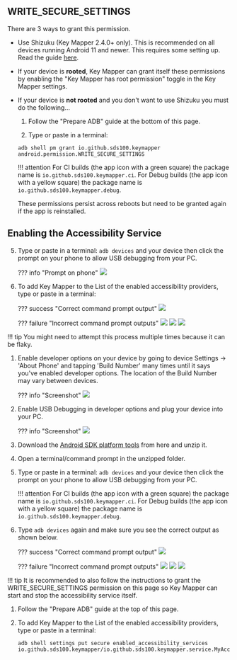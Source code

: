 ## WRITE_SECURE_SETTINGS

There are 3 ways to grant this permission.

- Use Shizuku (Key Mapper 2.4.0+ only). This is recommended on all devices running Android 11 and newer. This requires some setting up. Read the guide [here](shizuku.md).

- If your device is **rooted**, Key Mapper can grant itself these permissions by enabling the "Key Mapper has root permission" toggle in the Key Mapper settings.

- If your device is **not rooted** and you don't want to use Shizuku you must do the following...

    1. Follow the "Prepare ADB" guide at the bottom of this page.
    
    2. Type or paste in a terminal:
    
    ```
    adb shell pm grant io.github.sds100.keymapper android.permission.WRITE_SECURE_SETTINGS
    ```
    
    !!! attention
        For CI builds (the app icon with a green square) the package name is `io.github.sds100.keymapper.ci`.
        For Debug builds (the app icon with a yellow square) the package name is `io.github.sds100.keymapper.debug`.

    These permissions persist across reboots but need to be granted again if the app is reinstalled.

## Enabling the Accessibility Service

5. Type or paste in a terminal: `adb devices` and your device then click the prompt on your phone to allow USB debugging from your PC.

    ??? info "Prompt on phone"
        ![](../images/android-allow-usb-debugging-dialog.png)

2. To add Key Mapper to the List of the enabled accessibility providers, type or paste in a terminal:

    ??? success "Correct command prompt output"
        ![](../images/command-prompt-adb-devices-success.png)

    ??? failure "Incorrect command prompt outputs"
        ![](../images/command-prompt-adb-devices-no-devices.png)
        ![](../images/command-prompt-adb-devices-offline.png)
        ![](../images/command-prompt-adb-devices-unauthorized.png)

!!! tip
    You might need to attempt this process multiple times because it can be flaky.

1. Enable developer options on your device by going to device Settings -> 'About Phone' and tapping 'Build Number' many times until it says you've enabled developer options. The location of the Build Number may vary between devices.

    ??? info "Screenshot"
        ![](../images/android-about-phone.png)

2. Enable USB Debugging in developer options and plug your device into your PC.

    ??? info "Screenshot"
        ![](../images/android-developer-options-usb-debugging.png)

3. Download the [Android SDK platform tools](https://developer.android.com/studio/releases/platform-tools.html) from here and unzip it.

4. Open a terminal/command prompt in the unzipped folder.

5. Type or paste in a terminal: `adb devices` and your device then click the prompt on your phone to allow USB debugging from your PC.

    !!! attention
        For CI builds (the app icon with a green square) the package name is `io.github.sds100.keymapper.ci`. For Debug builds (the app icon with a yellow square) the package name is `io.github.sds100.keymapper.debug`.

6. Type `adb devices` again and make sure you see the correct output as shown below.

    ??? success "Correct command prompt output"
        ![](../images/command-prompt-adb-devices-success.png)

    ??? failure "Incorrect command prompt outputs"
        ![](../images/command-prompt-adb-devices-no-devices.png)
        ![](../images/command-prompt-adb-devices-offline.png)
        ![](../images/command-prompt-adb-devices-unauthorized.png)

!!! tip
    It is recommended to also follow the instructions to grant the WRITE_SECURE_SETTINGS permission
    on this page so Key Mapper can start and stop the accessibility service itself.

1. Follow the "Prepare ADB" guide at the top of this page.

2. To add Key Mapper to the List of the enabled accessibility providers, type or paste in a
   terminal:

    ```
    adb shell settings put secure enabled_accessibility_services io.github.sds100.keymapper/io.github.sds100.keymapper.service.MyAccessibilityService
    ```